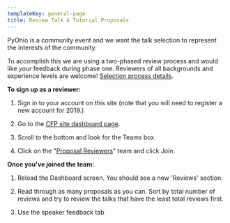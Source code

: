 ```yaml
---
templateKey: general-page
title: Review Talk & Tutorial Proposals
---
```


<p>PyOhio is a community event and we want the talk selection to represent the
interests of the community.</p>
<p>To accomplish this we are using a two-phased review process and would like
<em>your</em> feedback during phase one. Reviewers of all backgrounds and experience
levels are welcome!
<a href="/2019/speak/selection">Selection process details</a>.</p> 
<p><strong>To sign up as a reviewer:</strong></p>
<ol>
<li>
<p>Sign in to your account on this site (note that you will need to register a new account for 2019.)</p>
</li>
<li>
<p>Go to the <a href="https://cfp.pyohio.org/2019/dashboard/">CFP site dashboard page</a>.</p>
</li>
<li>
<p>Scroll to the bottom and look for the Teams box.</p>
</li>
<li>
<p>Click on the "<a href="https://cfp.pyohio.org/2019/teams/proposal-reviewers/">Proposal Reviewers</a>" team and click Join.</p>
</li>
</ol>
<p><strong>Once you've joined the team:</strong></p>
<ol>
<li>
<p>Reload the Dashboard screen. You should see a new 'Reviews' section.</p>
</li>
<li>
<p>Read through as many proposals as you can. Sort by total number of reviews and try to review the talks that have the least total reviews first.</p>
</li>
<li>
<p>Use the speaker feedback tab
